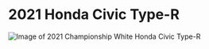 # 2021 Honda Civic Type-R

![Image of 2021 Championship White Honda Civic Type-R](https://media.wired.com/photos/5956db206fe644353cd9f999/master/w_1920,c_limit/Honda-TopArt.jpg)
